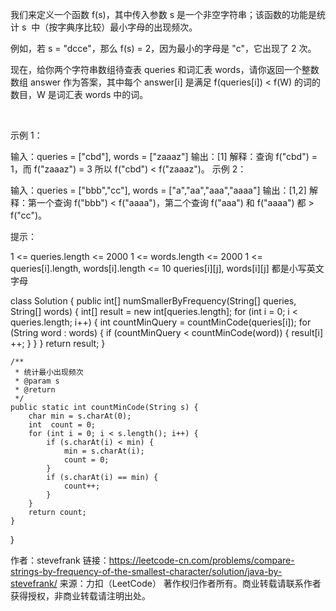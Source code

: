 我们来定义一个函数 f(s)，其中传入参数 s 是一个非空字符串；该函数的功能是统计 s  中（按字典序比较）最小字母的出现频次。

例如，若 s = "dcce"，那么 f(s) = 2，因为最小的字母是 "c"，它出现了 2 次。

现在，给你两个字符串数组待查表 queries 和词汇表 words，请你返回一个整数数组 answer 作为答案，其中每个 answer[i] 是满足 f(queries[i]) < f(W) 的词的数目，W 是词汇表 words 中的词。

 

示例 1：

输入：queries = ["cbd"], words = ["zaaaz"]
输出：[1]
解释：查询 f("cbd") = 1，而 f("zaaaz") = 3 所以 f("cbd") < f("zaaaz")。
示例 2：

输入：queries = ["bbb","cc"], words = ["a","aa","aaa","aaaa"]
输出：[1,2]
解释：第一个查询 f("bbb") < f("aaaa")，第二个查询 f("aaa") 和 f("aaaa") 都 > f("cc")。
 

提示：

1 <= queries.length <= 2000
1 <= words.length <= 2000
1 <= queries[i].length, words[i].length <= 10
queries[i][j], words[i][j] 都是小写英文字母


class Solution {
     public int[] numSmallerByFrequency(String[] queries, String[] words) {
        int[] result = new int[queries.length];
        for (int i = 0; i < queries.length; i++) {
            int countMinQuery = countMinCode(queries[i]);
            for (String word : words) {
                if (countMinQuery < countMinCode(word)) {
                    result[i] ++;
                }
            }
        }
        return result;
    }

    /**
     * 统计最小出现频次
     * @param s
     * @return
     */
    public static int countMinCode(String s) {
        char min = s.charAt(0);
        int  count = 0;
        for (int i = 0; i < s.length(); i++) {
            if (s.charAt(i) < min) {
                min = s.charAt(i);
                count = 0;
            }
            if (s.charAt(i) == min) {
                count++;
            }
        }
        return count;
    }
}

作者：stevefrank
链接：https://leetcode-cn.com/problems/compare-strings-by-frequency-of-the-smallest-character/solution/java-by-stevefrank/
来源：力扣（LeetCode）
著作权归作者所有。商业转载请联系作者获得授权，非商业转载请注明出处。